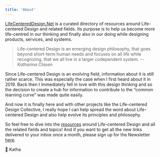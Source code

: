 ```yaml
---
title: 'About'
---
```


[LifeCenteredDesign.Net](/) is a curated directory of resources around Life-centered Design and related fields. Its purpose is to help us become more life-centred in our thinking and finally also in our doing while designing products, services, and systems.

> Life-centered Design is an emerging design philosophy, that goes beyond short-term human needs and focuses on all life while recognizing, that we all live in a larger codependent system.
> -- <cite>Katharina Clasen</cite>

Since Life-centered Design is an evolving field, information about it is still rather scarce. This was especially the case when I first heard about it in 2019. Back then I immediately fell in love with this design thinking and so the decision to create a hub for information to contribute to the “common learning curve” was made quite easily.

And now it is finally here and with other projects like the Life-centered Design Collective, I really hope I can help spread the word about Life-centered Design and also help evolve its principles and philosophy.

So feel free to dive into the [resources](/resources) around Life-centered Design and all the related fields and topics! And if you want to get all the new links delivered to your inbox once a month, please sign up for the Newsletter [here](/#newsletter).

💚 Katha
